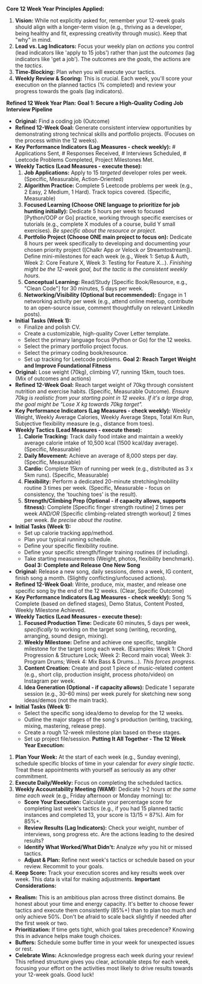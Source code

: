 **Core 12 Week Year Principles Applied:**
1. **Vision:** While not explicitly asked for, remember your 12-week goals should align with a longer-term vision (e.g., thriving as a developer, being healthy and fit, expressing creativity through music). Keep that "why" in mind.
2. **Lead vs. Lag Indicators:** Focus your weekly plan on _actions_ you control (lead indicators like 'apply to 15 jobs') rather than just the _outcomes_ (lag indicators like 'get a job'). The outcomes are the _goals_, the actions are the _tactics_.
3. **Time-Blocking:** Plan _when_ you will execute your tactics.
4. **Weekly Review & Scoring:** This is crucial. Each week, you'll score your execution on the planned tactics (% completed) and review your progress towards the goals (lag indicators).

**Refined 12 Week Year Plan:**
**Goal 1: Secure a High-Quality Coding Job Interview Pipeline**
- **Original:** Find a coding job (Outcome)
- **Refined 12-Week Goal:** Generate consistent interview opportunities by demonstrating strong technical skills and portfolio projects. (Focuses on the process within the 12 weeks).
- **Key Performance Indicators (Lag Measures - check weekly):** # Applications Sent, # Responses Received, # Interviews Scheduled, # Leetcode Problems Completed, Project Milestones Met.
- **Weekly Tactics (Lead Measures - execute these):**
    1. **Job Applications:** Apply to 15 _targeted_ developer roles per week. (Specific, Measurable, Action-Oriented)
    2. **Algorithm Practice:** Complete 5 Leetcode problems per week (e.g., 2 Easy, 2 Medium, 1 Hard). Track topics covered. (Specific, Measurable)
    3. **Focused Learning (Choose ONE language to prioritize for job hunting initially):** Dedicate 5 hours per week to focused [Python/OOP _or_ Go] practice, working through specific exercises or tutorials (e.g., complete X modules of a course, build Y small exercises). _Be specific about the resource or project._
    4. **Portfolio Project (Choose ONE main project to focus on):** Dedicate 8 hours per week specifically to developing and documenting your chosen priority project ([Chalkr App _or_ Velock _or_ Streamtostream]). Define mini-milestones for each week (e.g., Week 1: Setup & Auth, Week 2: Core Feature X, Week 3: Testing for Feature X...). _Finishing might be the 12-week goal, but the tactic is the consistent weekly hours._
    5. **Conceptual Learning:** Read/Study [Specific Book/Resource, e.g., "Clean Code"] for 30 minutes, 5 days per week.
    6. **Networking/Visibility (Optional but recommended):** Engage in 1 networking activity per week (e.g., attend online meetup, contribute to an open-source issue, comment thoughtfully on relevant LinkedIn posts).
- **Initial Tasks (Week 1):**
    - Finalize and polish CV.
    - Create a customizable, high-quality Cover Letter template.
    - Select the primary language focus (Python or Go) for the 12 weeks.
    - Select the primary portfolio project focus.
    - Select the primary coding book/resource.
    - Set up tracking for Leetcode problems.
**Goal 2: Reach Target Weight and Improve Foundational Fitness**
- **Original:** Lose weight (70kg), climbing V7, running 15km, touch toes. (Mix of outcomes and actions)
- **Refined 12-Week Goal:** Reach target weight of 70kg through consistent nutrition and exercise habits. (Specific, Measurable Outcome). _Ensure 70kg is realistic from your starting point in 12 weeks. If it's a large drop, the goal might be "Lose X kg towards 70kg target"._
- **Key Performance Indicators (Lag Measures - check weekly):** Weekly Weight, Weekly Average Calories, Weekly Average Steps, Total Km Run, Subjective flexibility measure (e.g., distance from toes).
- **Weekly Tactics (Lead Measures - execute these):**
    1. **Calorie Tracking:** Track daily food intake and maintain a weekly average calorie intake of 10,500 kcal (1500 kcal/day average). (Specific, Measurable)
    2. **Daily Movement:** Achieve an average of 8,000 steps per day. (Specific, Measurable)
    3. **Cardio:** Complete 15km of running per week (e.g., distributed as 3 x 5km runs). (Specific, Measurable)
    4. **Flexibility:** Perform a dedicated 20-minute stretching/mobility routine 3 times per week. (Specific, Measurable - focus on consistency, the 'touching toes' is the result).
    5. **Strength/Climbing Prep (Optional - if capacity allows, supports fitness):** Complete [Specific finger strength routine] 2 times per week _AND/OR_ [Specific climbing-related strength workout] 2 times per week. _Be precise about the routine._
- **Initial Tasks (Week 1):**
    - Set up calorie tracking app/method.
    - Plan your typical running schedule.
    - Define your specific flexibility routine.
    - Define your specific strength/finger training routines (if including).
    - Take starting measurements (Weight, photos, flexibility benchmark).
**Goal 3: Complete and Release One New Song**
- **Original:** Release a new song, daily sessions, demo a week, IG content, finish song a month. (Slightly conflicting/unfocused actions).
- **Refined 12-Week Goal:** Write, produce, mix, master, and release one specific song by the end of the 12 weeks. (Clear, Specific Outcome)
- **Key Performance Indicators (Lag Measures - check weekly):** Song % Complete (based on defined stages), Demo Status, Content Posted, Weekly Milestone Achieved.
- **Weekly Tactics (Lead Measures - execute these):**
    1. **Focused Production Time:** Dedicate 60 minutes, 5 days per week, _specifically_ to working on the target song (writing, recording, arranging, sound design, mixing).
    2. **Weekly Milestone:** Define and achieve one specific, tangible milestone for the target song each week. (Examples: Week 1: Chord Progression & Structure Lock; Week 2: Record main vocal; Week 3: Program Drums; Week 4: Mix Bass & Drums...). _This forces progress._
    3. **Content Creation:** Create and post 1 piece of music-related content (e.g., short clip, production insight, process photo/video) on Instagram per week.
    4. **Idea Generation (Optional - if capacity allows):** Dedicate 1 separate session (e.g., 30-60 mins) per week purely for sketching new song ideas/demos (not the main track).
- **Initial Tasks (Week 1):**
    - Select the specific song idea/demo to develop for the 12 weeks.
    - Outline the major stages of the song's production (writing, tracking, mixing, mastering, release prep).
    - Create a rough 12-week milestone plan based on these stages.
    - Set up project file/session.
**Putting It All Together - The 12 Week Year Execution:**
1. **Plan Your Week:** At the start of each week (e.g., Sunday evening), schedule specific blocks of time in your calendar for _every single tactic_. Treat these appointments with yourself as seriously as any other commitment.
2. **Execute Daily/Weekly:** Focus on completing the scheduled tactics.
3. **Weekly Accountability Meeting (WAM):** Dedicate 1-2 hours _at the same time each week_ (e.g., Friday afternoon or Monday morning) to:
    - **Score Your Execution:** Calculate your percentage score for completing last week's tactics (e.g., if you had 15 planned tactic instances and completed 13, your score is 13/15 = 87%). Aim for 85%+.
    - **Review Results (Lag Indicators):** Check your weight, number of interviews, song progress etc. Are the actions leading to the desired results?
    - **Identify What Worked/What Didn't:** Analyze _why_ you hit or missed tactics.
    - **Adjust & Plan:** Refine next week's tactics or schedule based on your review. Recommit to your goals.
4. **Keep Score:** Track your execution scores and key results week over week. This data is vital for making adjustments.
**Important Considerations:**
- **Realism:** This is an ambitious plan across three distinct domains. Be honest about your time and energy capacity. It's better to choose fewer tactics and execute them consistently (85%+) than to plan too much and only achieve 50%. Don't be afraid to scale back slightly if needed after the first week or two.
- **Prioritization:** If time gets tight, which goal takes precedence? Knowing this in advance helps make tough choices.
- **Buffers:** Schedule some buffer time in your week for unexpected issues or rest.
- **Celebrate Wins:** Acknowledge progress each week during your review!
This refined structure gives you clear, actionable steps for each week, focusing your effort on the activities most likely to drive results towards your 12-week goals. Good luck!